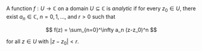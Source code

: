 A function $f: U \to \mathbb{C}$ on a domain $U \subseteq \mathbb{C}$ 
is *analytic* if for every $z_0 \in U$, there exist $a_n \in \mathbb{C}$,
$n = 0, 1, \ldots$, and $r > 0$ such that

$$
f(z) = \sum_{n=0}^\infty a_n (z-z_0)^n
$$

for all $z\in U$ with $|z-z_0| < r$.
